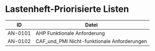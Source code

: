 # Lastenheft-Priorisierte Listen

| ID | Datei |
|---|---|
| <a name="AN-0101">AN-0101</a> | AHP Funktionale Anforderung |
| <a name="AN-0101">AN-0102</a> | CAF_und_PMI Nicht-funktionale Anforderungen |

